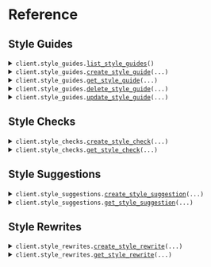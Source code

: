 # Reference
## Style Guides
<details><summary><code>client.style_guides.<a href="src/markup_ai/style_guides/client.py">list_style_guides</a>()</code></summary>
<dl>
<dd>

#### 📝 Description

<dl>
<dd>

<dl>
<dd>

Retrieve all style guides associated with your organization.
</dd>
</dl>
</dd>
</dl>

#### 🔌 Usage

<dl>
<dd>

<dl>
<dd>

```python
from markup_ai import MarkupAI

client = MarkupAI(
    token="YOUR_TOKEN",
)
client.style_guides.list_style_guides()

```
</dd>
</dl>
</dd>
</dl>

#### ⚙️ Parameters

<dl>
<dd>

<dl>
<dd>

**request_options:** `typing.Optional[RequestOptions]` — Request-specific configuration.
    
</dd>
</dl>
</dd>
</dl>


</dd>
</dl>
</details>

<details><summary><code>client.style_guides.<a href="src/markup_ai/style_guides/client.py">create_style_guide</a>(...)</code></summary>
<dl>
<dd>

#### 📝 Description

<dl>
<dd>

<dl>
<dd>

Create a new style guide that can be used in checks, suggestions, and rewrites.
</dd>
</dl>
</dd>
</dl>

#### 🔌 Usage

<dl>
<dd>

<dl>
<dd>

```python
from markup_ai import MarkupAI

client = MarkupAI(
    token="YOUR_TOKEN",
)
client.style_guides.create_style_guide()

```
</dd>
</dl>
</dd>
</dl>

#### ⚙️ Parameters

<dl>
<dd>

<dl>
<dd>

**file_upload:** `from __future__ import annotations

core.File` — See core.File for more documentation
    
</dd>
</dl>

<dl>
<dd>

**name:** `typing.Optional[str]` — A friendly name for your style guide to help you identify it later. If left empty, we'll generate one for you.
    
</dd>
</dl>

<dl>
<dd>

**request_options:** `typing.Optional[RequestOptions]` — Request-specific configuration.
    
</dd>
</dl>
</dd>
</dl>


</dd>
</dl>
</details>

<details><summary><code>client.style_guides.<a href="src/markup_ai/style_guides/client.py">get_style_guide</a>(...)</code></summary>
<dl>
<dd>

#### 📝 Description

<dl>
<dd>

<dl>
<dd>

Retrieve a specific style guide by ID, including its metadata such as `name` and `status`.
</dd>
</dl>
</dd>
</dl>

#### 🔌 Usage

<dl>
<dd>

<dl>
<dd>

```python
from markup_ai import MarkupAI

client = MarkupAI(
    token="YOUR_TOKEN",
)
client.style_guides.get_style_guide(
    style_guide_id="style_guide_id",
)

```
</dd>
</dl>
</dd>
</dl>

#### ⚙️ Parameters

<dl>
<dd>

<dl>
<dd>

**style_guide_id:** `str` — The ID of the style guide.
    
</dd>
</dl>

<dl>
<dd>

**request_options:** `typing.Optional[RequestOptions]` — Request-specific configuration.
    
</dd>
</dl>
</dd>
</dl>


</dd>
</dl>
</details>

<details><summary><code>client.style_guides.<a href="src/markup_ai/style_guides/client.py">delete_style_guide</a>(...)</code></summary>
<dl>
<dd>

#### 📝 Description

<dl>
<dd>

<dl>
<dd>

Delete a style guide by ID.
</dd>
</dl>
</dd>
</dl>

#### 🔌 Usage

<dl>
<dd>

<dl>
<dd>

```python
from markup_ai import MarkupAI

client = MarkupAI(
    token="YOUR_TOKEN",
)
client.style_guides.delete_style_guide(
    style_guide_id="style_guide_id",
)

```
</dd>
</dl>
</dd>
</dl>

#### ⚙️ Parameters

<dl>
<dd>

<dl>
<dd>

**style_guide_id:** `str` — The ID of the style guide.
    
</dd>
</dl>

<dl>
<dd>

**request_options:** `typing.Optional[RequestOptions]` — Request-specific configuration.
    
</dd>
</dl>
</dd>
</dl>


</dd>
</dl>
</details>

<details><summary><code>client.style_guides.<a href="src/markup_ai/style_guides/client.py">update_style_guide</a>(...)</code></summary>
<dl>
<dd>

#### 📝 Description

<dl>
<dd>

<dl>
<dd>

Update the name of an existing style guide.
</dd>
</dl>
</dd>
</dl>

#### 🔌 Usage

<dl>
<dd>

<dl>
<dd>

```python
from markup_ai import MarkupAI

client = MarkupAI(
    token="YOUR_TOKEN",
)
client.style_guides.update_style_guide(
    style_guide_id="style_guide_id",
    name="name",
)

```
</dd>
</dl>
</dd>
</dl>

#### ⚙️ Parameters

<dl>
<dd>

<dl>
<dd>

**style_guide_id:** `str` — The ID of the style guide.
    
</dd>
</dl>

<dl>
<dd>

**name:** `str` — The name of the style guide.
    
</dd>
</dl>

<dl>
<dd>

**request_options:** `typing.Optional[RequestOptions]` — Request-specific configuration.
    
</dd>
</dl>
</dd>
</dl>


</dd>
</dl>
</details>

## Style Checks
<details><summary><code>client.style_checks.<a href="src/markup_ai/style_checks/client.py">create_style_check</a>(...)</code></summary>
<dl>
<dd>

#### 📝 Description

<dl>
<dd>

<dl>
<dd>

Start a style and brand check workflow. Returns a workflow ID to use for polling results.
</dd>
</dl>
</dd>
</dl>

#### 🔌 Usage

<dl>
<dd>

<dl>
<dd>

```python
from markup_ai import MarkupAI

client = MarkupAI(
    token="YOUR_TOKEN",
)
client.style_checks.create_style_check(
    dialect="american_english",
    tone="academic",
    style_guide="style_guide",
)

```
</dd>
</dl>
</dd>
</dl>

#### ⚙️ Parameters

<dl>
<dd>

<dl>
<dd>

**file_upload:** `from __future__ import annotations

core.File` — See core.File for more documentation
    
</dd>
</dl>

<dl>
<dd>

**dialect:** `Dialects` — The language variant you'd like us to use for analysis. Choose from American English, British English, or other supported dialects.
    
</dd>
</dl>

<dl>
<dd>

**tone:** `Tones` — The tone variation you're aiming for. Options include formal, academic, casual, and other tone variations to match your content goals.
    
</dd>
</dl>

<dl>
<dd>

**style_guide:** `str` — The style guide to follow for your content. You can use a style guide ID or choose from built-in options: `ap`, `chicago`, or `microsoft`.
    
</dd>
</dl>

<dl>
<dd>

**webhook_url:** `typing.Optional[str]` — A URL that results will be POSTed to once the process completes.
    
</dd>
</dl>

<dl>
<dd>

**request_options:** `typing.Optional[RequestOptions]` — Request-specific configuration.
    
</dd>
</dl>
</dd>
</dl>


</dd>
</dl>
</details>

<details><summary><code>client.style_checks.<a href="src/markup_ai/style_checks/client.py">get_style_check</a>(...)</code></summary>
<dl>
<dd>

#### 📝 Description

<dl>
<dd>

<dl>
<dd>

Retrieve the results of a style and brand check workflow. Returns `running` or `complete` status.
</dd>
</dl>
</dd>
</dl>

#### 🔌 Usage

<dl>
<dd>

<dl>
<dd>

```python
from markup_ai import MarkupAI

client = MarkupAI(
    token="YOUR_TOKEN",
)
client.style_checks.get_style_check(
    workflow_id="workflow_id",
)

```
</dd>
</dl>
</dd>
</dl>

#### ⚙️ Parameters

<dl>
<dd>

<dl>
<dd>

**workflow_id:** `str` 
    
</dd>
</dl>

<dl>
<dd>

**request_options:** `typing.Optional[RequestOptions]` — Request-specific configuration.
    
</dd>
</dl>
</dd>
</dl>


</dd>
</dl>
</details>

## Style Suggestions
<details><summary><code>client.style_suggestions.<a href="src/markup_ai/style_suggestions/client.py">create_style_suggestion</a>(...)</code></summary>
<dl>
<dd>

#### 📝 Description

<dl>
<dd>

<dl>
<dd>

Start a style and brand suggestion workflow. Returns a workflow ID to use for polling results.
</dd>
</dl>
</dd>
</dl>

#### 🔌 Usage

<dl>
<dd>

<dl>
<dd>

```python
from markup_ai import MarkupAI

client = MarkupAI(
    token="YOUR_TOKEN",
)
client.style_suggestions.create_style_suggestion(
    dialect="american_english",
    tone="academic",
    style_guide="style_guide",
)

```
</dd>
</dl>
</dd>
</dl>

#### ⚙️ Parameters

<dl>
<dd>

<dl>
<dd>

**file_upload:** `from __future__ import annotations

core.File` — See core.File for more documentation
    
</dd>
</dl>

<dl>
<dd>

**dialect:** `Dialects` — The language variant you'd like us to use for analysis. Choose from American English, British English, or other supported dialects.
    
</dd>
</dl>

<dl>
<dd>

**tone:** `Tones` — The tone variation you're aiming for. Options include formal, academic, casual, and other tone variations to match your content goals.
    
</dd>
</dl>

<dl>
<dd>

**style_guide:** `str` — The style guide to follow for your content. You can use a style guide ID or choose from built-in options: `ap`, `chicago`, or `microsoft`.
    
</dd>
</dl>

<dl>
<dd>

**webhook_url:** `typing.Optional[str]` — A URL that results will be POSTed to once the process completes.
    
</dd>
</dl>

<dl>
<dd>

**request_options:** `typing.Optional[RequestOptions]` — Request-specific configuration.
    
</dd>
</dl>
</dd>
</dl>


</dd>
</dl>
</details>

<details><summary><code>client.style_suggestions.<a href="src/markup_ai/style_suggestions/client.py">get_style_suggestion</a>(...)</code></summary>
<dl>
<dd>

#### 📝 Description

<dl>
<dd>

<dl>
<dd>

Retrieve the results of a style and brand suggestion workflow. Returns `running` or `complete` status.
</dd>
</dl>
</dd>
</dl>

#### 🔌 Usage

<dl>
<dd>

<dl>
<dd>

```python
from markup_ai import MarkupAI

client = MarkupAI(
    token="YOUR_TOKEN",
)
client.style_suggestions.get_style_suggestion(
    workflow_id="workflow_id",
)

```
</dd>
</dl>
</dd>
</dl>

#### ⚙️ Parameters

<dl>
<dd>

<dl>
<dd>

**workflow_id:** `str` 
    
</dd>
</dl>

<dl>
<dd>

**request_options:** `typing.Optional[RequestOptions]` — Request-specific configuration.
    
</dd>
</dl>
</dd>
</dl>


</dd>
</dl>
</details>

## Style Rewrites
<details><summary><code>client.style_rewrites.<a href="src/markup_ai/style_rewrites/client.py">create_style_rewrite</a>(...)</code></summary>
<dl>
<dd>

#### 📝 Description

<dl>
<dd>

<dl>
<dd>

Start a style and brand rewrite workflow. Returns a workflow ID to use for polling results.
</dd>
</dl>
</dd>
</dl>

#### 🔌 Usage

<dl>
<dd>

<dl>
<dd>

```python
from markup_ai import MarkupAI

client = MarkupAI(
    token="YOUR_TOKEN",
)
client.style_rewrites.create_style_rewrite(
    dialect="american_english",
    tone="academic",
    style_guide="style_guide",
)

```
</dd>
</dl>
</dd>
</dl>

#### ⚙️ Parameters

<dl>
<dd>

<dl>
<dd>

**file_upload:** `from __future__ import annotations

core.File` — See core.File for more documentation
    
</dd>
</dl>

<dl>
<dd>

**dialect:** `Dialects` — The language variant you'd like us to use for analysis. Choose from American English, British English, or other supported dialects.
    
</dd>
</dl>

<dl>
<dd>

**tone:** `Tones` — The tone variation you're aiming for. Options include formal, academic, casual, and other tone variations to match your content goals.
    
</dd>
</dl>

<dl>
<dd>

**style_guide:** `str` — The style guide to follow for your content. You can use a style guide ID or choose from built-in options: `ap`, `chicago`, or `microsoft`.
    
</dd>
</dl>

<dl>
<dd>

**webhook_url:** `typing.Optional[str]` — A URL that results will be POSTed to once the process completes.
    
</dd>
</dl>

<dl>
<dd>

**request_options:** `typing.Optional[RequestOptions]` — Request-specific configuration.
    
</dd>
</dl>
</dd>
</dl>


</dd>
</dl>
</details>

<details><summary><code>client.style_rewrites.<a href="src/markup_ai/style_rewrites/client.py">get_style_rewrite</a>(...)</code></summary>
<dl>
<dd>

#### 📝 Description

<dl>
<dd>

<dl>
<dd>

Retrieve the results of a rewrite workflow. Returns `running` or `complete` status.
</dd>
</dl>
</dd>
</dl>

#### 🔌 Usage

<dl>
<dd>

<dl>
<dd>

```python
from markup_ai import MarkupAI

client = MarkupAI(
    token="YOUR_TOKEN",
)
client.style_rewrites.get_style_rewrite(
    workflow_id="workflow_id",
)

```
</dd>
</dl>
</dd>
</dl>

#### ⚙️ Parameters

<dl>
<dd>

<dl>
<dd>

**workflow_id:** `str` 
    
</dd>
</dl>

<dl>
<dd>

**request_options:** `typing.Optional[RequestOptions]` — Request-specific configuration.
    
</dd>
</dl>
</dd>
</dl>


</dd>
</dl>
</details>

